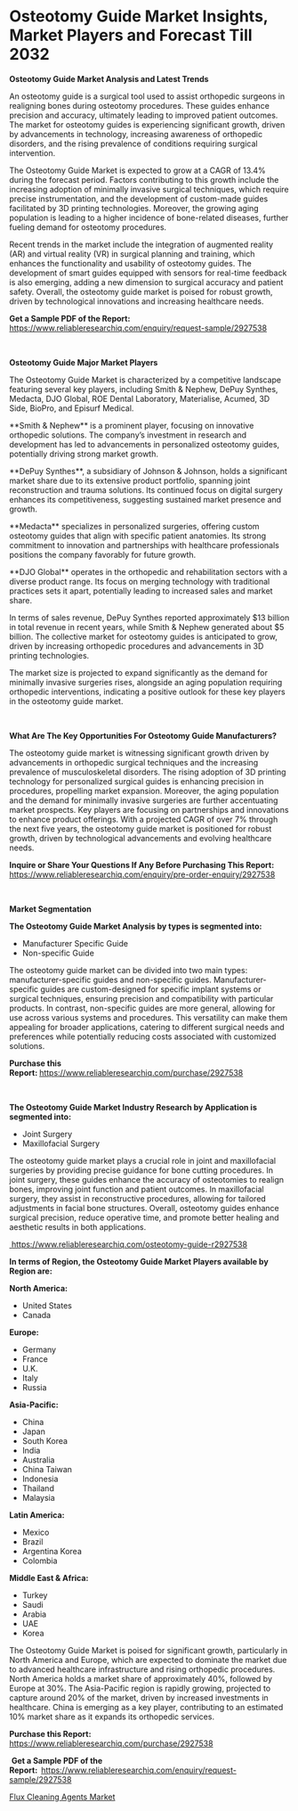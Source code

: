 <p><h1>Osteotomy Guide Market Insights, Market Players and Forecast Till 2032</h1></p><p><strong>Osteotomy Guide Market Analysis and Latest Trends</strong></p>
<p><p>An osteotomy guide is a surgical tool used to assist orthopedic surgeons in realigning bones during osteotomy procedures. These guides enhance precision and accuracy, ultimately leading to improved patient outcomes. The market for osteotomy guides is experiencing significant growth, driven by advancements in technology, increasing awareness of orthopedic disorders, and the rising prevalence of conditions requiring surgical intervention.</p><p>The Osteotomy Guide Market is expected to grow at a CAGR of 13.4% during the forecast period. Factors contributing to this growth include the increasing adoption of minimally invasive surgical techniques, which require precise instrumentation, and the development of custom-made guides facilitated by 3D printing technologies. Moreover, the growing aging population is leading to a higher incidence of bone-related diseases, further fueling demand for osteotomy procedures. </p><p>Recent trends in the market include the integration of augmented reality (AR) and virtual reality (VR) in surgical planning and training, which enhances the functionality and usability of osteotomy guides. The development of smart guides equipped with sensors for real-time feedback is also emerging, adding a new dimension to surgical accuracy and patient safety. Overall, the osteotomy guide market is poised for robust growth, driven by technological innovations and increasing healthcare needs.</p></p>
<p><strong>Get a Sample PDF of the Report:&nbsp;</strong> <a href="https://www.reliableresearchiq.com/enquiry/request-sample/2927538?utm_campaign=2797&utm_medium=2&utm_source=Github&utm_content=ia&utm_term=12032025&utm_id=osteotomy-guide">https://www.reliableresearchiq.com/enquiry/request-sample/2927538</a></p>
<p>&nbsp;</p>
<p><strong>Osteotomy Guide Major Market Players</strong></p>
<p><p>The Osteotomy Guide Market is characterized by a competitive landscape featuring several key players, including Smith & Nephew, DePuy Synthes, Medacta, DJO Global, ROE Dental Laboratory, Materialise, Acumed, 3D Side, BioPro, and Episurf Medical. </p><p>**Smith & Nephew** is a prominent player, focusing on innovative orthopedic solutions. The company’s investment in research and development has led to advancements in personalized osteotomy guides, potentially driving strong market growth. </p><p>**DePuy Synthes**, a subsidiary of Johnson & Johnson, holds a significant market share due to its extensive product portfolio, spanning joint reconstruction and trauma solutions. Its continued focus on digital surgery enhances its competitiveness, suggesting sustained market presence and growth.</p><p>**Medacta** specializes in personalized surgeries, offering custom osteotomy guides that align with specific patient anatomies. Its strong commitment to innovation and partnerships with healthcare professionals positions the company favorably for future growth.</p><p>**DJO Global** operates in the orthopedic and rehabilitation sectors with a diverse product range. Its focus on merging technology with traditional practices sets it apart, potentially leading to increased sales and market share.</p><p>In terms of sales revenue, DePuy Synthes reported approximately $13 billion in total revenue in recent years, while Smith & Nephew generated about $5 billion. The collective market for osteotomy guides is anticipated to grow, driven by increasing orthopedic procedures and advancements in 3D printing technologies. </p><p>The market size is projected to expand significantly as the demand for minimally invasive surgeries rises, alongside an aging population requiring orthopedic interventions, indicating a positive outlook for these key players in the osteotomy guide market.</p></p>
<p>&nbsp;</p>
<p><strong>What Are The Key Opportunities For Osteotomy Guide Manufacturers?</strong></p>
<p><p>The osteotomy guide market is witnessing significant growth driven by advancements in orthopedic surgical techniques and the increasing prevalence of musculoskeletal disorders. The rising adoption of 3D printing technology for personalized surgical guides is enhancing precision in procedures, propelling market expansion. Moreover, the aging population and the demand for minimally invasive surgeries are further accentuating market prospects. Key players are focusing on partnerships and innovations to enhance product offerings. With a projected CAGR of over 7% through the next five years, the osteotomy guide market is positioned for robust growth, driven by technological advancements and evolving healthcare needs.</p></p>
<p><strong>Inquire or Share Your Questions If Any Before Purchasing This Report:</strong> <a href="https://www.reliableresearchiq.com/enquiry/pre-order-enquiry/2927538?utm_campaign=2797&utm_medium=2&utm_source=Github&utm_content=ia&utm_term=12032025&utm_id=osteotomy-guide">https://www.reliableresearchiq.com/enquiry/pre-order-enquiry/2927538</a></p>
<p>&nbsp;</p>
<p><strong>Market Segmentation</strong></p>
<p><strong>The Osteotomy Guide Market Analysis by types is segmented into:</strong></p>
<p><ul><li>Manufacturer Specific Guide</li><li>Non-specific Guide</li></ul></p>
<p><p>The osteotomy guide market can be divided into two main types: manufacturer-specific guides and non-specific guides. Manufacturer-specific guides are custom-designed for specific implant systems or surgical techniques, ensuring precision and compatibility with particular products. In contrast, non-specific guides are more general, allowing for use across various systems and procedures. This versatility can make them appealing for broader applications, catering to different surgical needs and preferences while potentially reducing costs associated with customized solutions.</p></p>
<p><strong>Purchase this Report:&nbsp;</strong><a href="https://www.reliableresearchiq.com/purchase/2927538?utm_campaign=2797&utm_medium=2&utm_source=Github&utm_content=ia&utm_term=12032025&utm_id=osteotomy-guide">https://www.reliableresearchiq.com/purchase/2927538</a></p>
<p>&nbsp;</p>
<p><strong>The Osteotomy Guide Market Industry Research by Application is segmented into:</strong></p>
<p><ul><li>Joint Surgery</li><li>Maxillofacial Surgery</li></ul></p>
<p><p>The osteotomy guide market plays a crucial role in joint and maxillofacial surgeries by providing precise guidance for bone cutting procedures. In joint surgery, these guides enhance the accuracy of osteotomies to realign bones, improving joint function and patient outcomes. In maxillofacial surgery, they assist in reconstructive procedures, allowing for tailored adjustments in facial bone structures. Overall, osteotomy guides enhance surgical precision, reduce operative time, and promote better healing and aesthetic results in both applications.</p></p>
<p><a href="https://www.reliableresearchiq.com/osteotomy-guide-r2927538?utm_campaign=2797&utm_medium=2&utm_source=Github&utm_content=ia&utm_term=12032025&utm_id=osteotomy-guide">&nbsp;https://www.reliableresearchiq.com/osteotomy-guide-r2927538</a></p>
<p><strong>In terms of Region, the Osteotomy Guide Market Players available by Region are:</strong></p>
<p>
    <p> <strong> North America: </strong>
        <ul>
            <li>United States</li>
            <li>Canada</li>
        </ul>
        </p> 
    <p> <strong> Europe: </strong>
        <ul>
            <li>Germany</li>
            <li>France</li>
            <li>U.K.</li>
            <li>Italy</li>
            <li>Russia</li>
        </ul>
        </p> 
    <p> <strong> Asia-Pacific: </strong>
        <ul>
            <li>China</li>
            <li>Japan</li>
            <li>South Korea</li>
            <li>India</li>
            <li>Australia</li>
            <li>China Taiwan</li>
            <li>Indonesia</li>
            <li>Thailand</li>
            <li>Malaysia</li>
        </ul>
        </p> 
    <p> <strong> Latin America: </strong>
        <ul>
            <li>Mexico</li>
            <li>Brazil</li>
            <li>Argentina Korea</li>
            <li>Colombia</li>
        </ul>
        </p> 
    <p> <strong> Middle East & Africa: </strong>
        <ul>
            <li>Turkey</li>
            <li>Saudi</li>
            <li>Arabia</li>
            <li>UAE</li>
            <li>Korea</li>
        </ul>
    </p>
    </p>
<p><p>The Osteotomy Guide Market is poised for significant growth, particularly in North America and Europe, which are expected to dominate the market due to advanced healthcare infrastructure and rising orthopedic procedures. North America holds a market share of approximately 40%, followed by Europe at 30%. The Asia-Pacific region is rapidly growing, projected to capture around 20% of the market, driven by increased investments in healthcare. China is emerging as a key player, contributing to an estimated 10% market share as it expands its orthopedic services.</p></p>
<p><strong>Purchase this Report: </strong><a href="https://www.reliableresearchiq.com/purchase/2927538?utm_campaign=2797&utm_medium=2&utm_source=Github&utm_content=ia&utm_term=12032025&utm_id=osteotomy-guide">https://www.reliableresearchiq.com/purchase/2927538</a></p>
<p>&nbsp;<strong>Get a Sample PDF of the Report:&nbsp;&nbsp;</strong><a href="https://www.reliableresearchiq.com/enquiry/request-sample/2927538?utm_campaign=2797&utm_medium=2&utm_source=Github&utm_content=ia&utm_term=12032025&utm_id=osteotomy-guide">https://www.reliableresearchiq.com/enquiry/request-sample/2927538</a></p>
<p><strong></strong></p>
<p><p><a href="https://github.com/abedlagagica4/Market-Research-Report-List-1/blob/main/flux-cleaning-agents-market.md?utm_campaign=2797&utm_medium=2&utm_source=Github&utm_content=ia&utm_term=12032025&utm_id=osteotomy-guide">Flux Cleaning Agents Market</a></p></p>